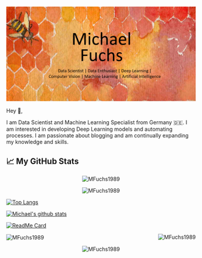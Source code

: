 

<p align="center">
  <img src="https://github.com/MFuchs1989/MFuchs1989/blob/main/images/main_michael_fuchs.png?raw=true" alt="main_michael_fuchs"/>
</p>



Hey 👋, 

I am Data Scientist and Machine Learning Specialist from Germany 🇩🇪.
I am interested in developing Deep Learning models and automating processes. 
I am passionate about blogging and am continually expanding my knowledge and skills. 




## &#x1f4c8; My GitHub Stats

<p align="center">
  <img src="https://github-readme-stats.vercel.app/api?username=MFuchs1989&show_icons=true" alt="MFuchs1989"/>
</p>


<p align="center">
  <img src="https://github-readme-stats.vercel.app/api/top-langs/?username=MFuchs1989" alt="MFuchs1989"/>
</p>




[![Top Langs](https://github-readme-stats.vercel.app/api/top-langs/?username=MFuchs1989)](https://github.com/MFuchs1989/github-readme-stats)






[![Michael's github stats](https://github-readme-stats.vercel.app/api?username=MFuchs1989&show_icons=true)](https://github.com/MFuchs1989/github-readme-stats)




[![ReadMe Card](https://github-readme-stats.vercel.app/api/pin/?username=MFuchs1989&repo=Bdown-Python)](https://github.com/MFuchs1989/github-readme-stats)








<img align="right" src="https://github-readme-stats.vercel.app/api?username=MFuchs1989&show_icons=true" alt="MFuchs1989" />  


<img align="center" src="https://github-readme-stats.vercel.app/api?username=MFuchs1989&show_icons=true" alt="MFuchs1989" />  


<p align="center">
  <img src="https://github-readme-stats.vercel.app/api?username=MFuchs1989&show_icons=true" alt="MFuchs1989"/>
</p>

